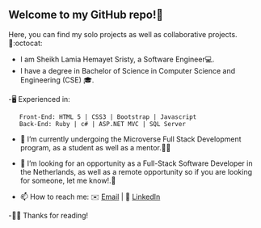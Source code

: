 ## Welcome to my GitHub repo!👋  

Here, you can find my solo projects as well as collaborative projects.📔:octocat:

 - I am Sheikh Lamia Hemayet Sristy, a Software Engineer💻. 
 - I have a degree in Bachelor of Science in Computer Science and Engineering (CSE) 🎓.
   
 -🖥️ Experienced in:

       Front-End: HTML 5 | CSS3 | Bootstrap | Javascript
       Back-End: Ruby | c# | ASP.NET MVC | SQL Server
      
       

- 🔭 I’m currently undergoing the Microverse Full Stack Development program, as a student as well as a mentor.🌟🌟

- 👀 I’m looking for an opportunity as a Full-Stack Software Developer in the Netherlands, as well as a remote opportunity so if you are looking for someone, let me know!.🙋

- 📫 How to reach me: ✉️ <a href="mailto:lamiasristy@gmail.com?subject=Hello Lamia!">Email</a>  |  💼 [LinkedIn](https://www.linkedin.com/in/lamia-hemayet-sristy/)
     
-✌🏼 Thanks for reading!   
